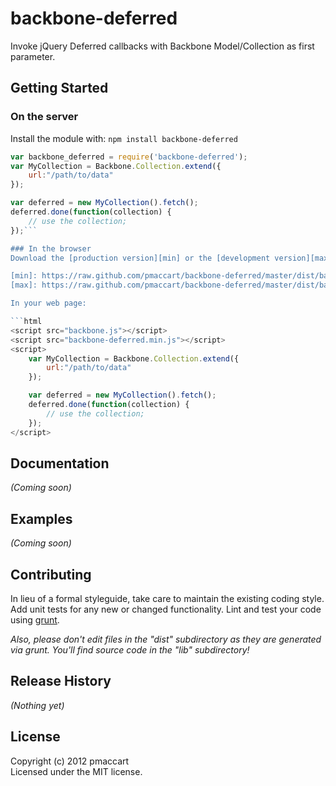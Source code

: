 # backbone-deferred

Invoke jQuery Deferred callbacks with Backbone Model/Collection as first parameter.

## Getting Started
### On the server
Install the module with: `npm install backbone-deferred`

```javascript
var backbone_deferred = require('backbone-deferred');
var MyCollection = Backbone.Collection.extend({
    url:"/path/to/data"
});

var deferred = new MyCollection().fetch();
deferred.done(function(collection) {
    // use the collection;
});```

### In the browser
Download the [production version][min] or the [development version][max].

[min]: https://raw.github.com/pmaccart/backbone-deferred/master/dist/backbone-deferred.min.js
[max]: https://raw.github.com/pmaccart/backbone-deferred/master/dist/backbone-deferred.js

In your web page:

```html
<script src="backbone.js"></script>
<script src="backbone-deferred.min.js"></script>
<script>
    var MyCollection = Backbone.Collection.extend({
        url:"/path/to/data"
    });

    var deferred = new MyCollection().fetch();
    deferred.done(function(collection) {
        // use the collection;
    });
</script>
```

## Documentation
_(Coming soon)_

## Examples
_(Coming soon)_

## Contributing
In lieu of a formal styleguide, take care to maintain the existing coding style. Add unit tests for any new or changed functionality. Lint and test your code using [grunt](http://gruntjs.com/).

_Also, please don't edit files in the "dist" subdirectory as they are generated via grunt. You'll find source code in the "lib" subdirectory!_

## Release History
_(Nothing yet)_

## License
Copyright (c) 2012 pmaccart  
Licensed under the MIT license.
